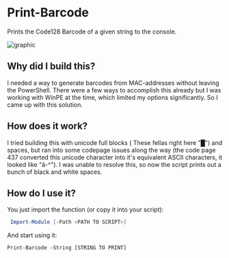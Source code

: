 # Print-Barcode
Prints the Code128 Barcode of a given string to the console.

![graphic](https://user-images.githubusercontent.com/44164506/206913226-b6cc98e5-77f5-4818-bd66-afa83f4a35b1.png)

## Why did I build this?

I needed a way to generate barcodes from MAC-addresses without leaving the PowerShell. There were a few ways to accomplish this already but I was working with WinPE at the time, which limited my options significantly. So I came up with this solution.

## How does it work?

I tried building this with unicode full blocks ( These fellas right here "█") and spaces, but ran into some codepage issues along the way (the code page 437 converted this unicode character into it's equivalent ASCII characters, it looked like "â-^"). I was unable to resolve this, so now the script prints out a bunch of black and white spaces.

## How do I use it?

You just import the function (or copy it into your script):
```PowerShell
 Import-Module [-Path <PATH TO SCRIPT>]
 ```

 And start using it:
 ```
 Print-Barcode -String [STRING TO PRINT]
 ```